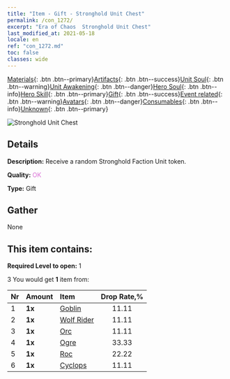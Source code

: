 ```yaml
---
title: "Item - Gift - Stronghold Unit Chest"
permalink: /con_1272/
excerpt: "Era of Chaos  Stronghold Unit Chest"
last_modified_at: 2021-05-18
locale: en
ref: "con_1272.md"
toc: false
classes: wide
---
```

 [Materials](/Items/){: .btn .btn--primary}[Artifacts](/Items/Artifacts/){: .btn .btn--success}[Unit Soul](/Items/UnitSoul/){: .btn .btn--warning}[Unit Awakening](/Items/UnitAwakening/){: .btn .btn--danger}[Hero Soul](/Items/HeroSoul/){: .btn .btn--info}[Hero Skill](/Items/HeroSkill/){: .btn .btn--primary}[Gift](/Items/Gift/){: .btn .btn--success}[Event related](/Items/Events/){: .btn .btn--warning}[Avatars](/Items/Avatars/){: .btn .btn--danger}[Consumables](/Items/Consumables/){: .btn .btn--info}[Unknown](/Items/Unknown/){: .btn .btn--primary}

 ![Stronghold Unit Chest](/images/t/i_904004.png)

## Details
 **Description:** Receive a random Stronghold Faction Unit token.

 **Quality:** <span style="color: #DA70D6">OK</span>

 **Type:** Gift

## Gather

  None

## This item contains:

 **Required Level to open:** 1

 3 You would get **1** item  from:

  | Nr | Amount |     Item    | Drop Rate,% |
  |:---|:-------|:------------|:---------:|
  | 1 |  **1x** | [Goblin](/Items/unt_217/) | 11.11 | 
  | 2 |  **1x** | [Wolf Rider](/Items/unt_218/) | 11.11 | 
  | 3 |  **1x** | [Orc](/Items/unt_219/) | 11.11 | 
  | 4 |  **1x** | [Ogre](/Items/unt_220/) | 33.33 | 
  | 5 |  **1x** | [Roc](/Items/unt_221/) | 22.22 | 
  | 6 |  **1x** | [Cyclops](/Items/unt_222/) | 11.11 | 
